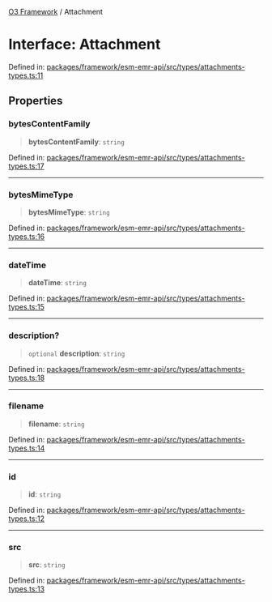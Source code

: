 [O3 Framework](../API.md) / Attachment

# Interface: Attachment

Defined in: [packages/framework/esm-emr-api/src/types/attachments-types.ts:11](https://github.com/openmrs/openmrs-esm-core/blob/85cde3ce59cd3d29230c98040a3f53525e808725/packages/framework/esm-emr-api/src/types/attachments-types.ts#L11)

## Properties

### bytesContentFamily

> **bytesContentFamily**: `string`

Defined in: [packages/framework/esm-emr-api/src/types/attachments-types.ts:17](https://github.com/openmrs/openmrs-esm-core/blob/85cde3ce59cd3d29230c98040a3f53525e808725/packages/framework/esm-emr-api/src/types/attachments-types.ts#L17)

***

### bytesMimeType

> **bytesMimeType**: `string`

Defined in: [packages/framework/esm-emr-api/src/types/attachments-types.ts:16](https://github.com/openmrs/openmrs-esm-core/blob/85cde3ce59cd3d29230c98040a3f53525e808725/packages/framework/esm-emr-api/src/types/attachments-types.ts#L16)

***

### dateTime

> **dateTime**: `string`

Defined in: [packages/framework/esm-emr-api/src/types/attachments-types.ts:15](https://github.com/openmrs/openmrs-esm-core/blob/85cde3ce59cd3d29230c98040a3f53525e808725/packages/framework/esm-emr-api/src/types/attachments-types.ts#L15)

***

### description?

> `optional` **description**: `string`

Defined in: [packages/framework/esm-emr-api/src/types/attachments-types.ts:18](https://github.com/openmrs/openmrs-esm-core/blob/85cde3ce59cd3d29230c98040a3f53525e808725/packages/framework/esm-emr-api/src/types/attachments-types.ts#L18)

***

### filename

> **filename**: `string`

Defined in: [packages/framework/esm-emr-api/src/types/attachments-types.ts:14](https://github.com/openmrs/openmrs-esm-core/blob/85cde3ce59cd3d29230c98040a3f53525e808725/packages/framework/esm-emr-api/src/types/attachments-types.ts#L14)

***

### id

> **id**: `string`

Defined in: [packages/framework/esm-emr-api/src/types/attachments-types.ts:12](https://github.com/openmrs/openmrs-esm-core/blob/85cde3ce59cd3d29230c98040a3f53525e808725/packages/framework/esm-emr-api/src/types/attachments-types.ts#L12)

***

### src

> **src**: `string`

Defined in: [packages/framework/esm-emr-api/src/types/attachments-types.ts:13](https://github.com/openmrs/openmrs-esm-core/blob/85cde3ce59cd3d29230c98040a3f53525e808725/packages/framework/esm-emr-api/src/types/attachments-types.ts#L13)
